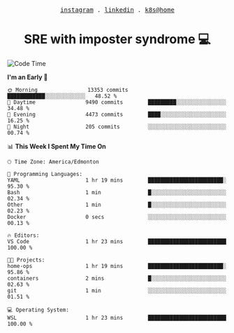 <p align="center">
  <samp>
    <a href="https://www.instagram.com/lildrunkensmurf/">instagram</a> .
    <a href="https://www.linkedin.com/in/joryirving/">linkedin</a> .
    <a href="https://github.com/joryirving/k3s-home-cluster">k8s@home</a>
  </samp>
</p>

<h1 align="center">
  SRE with imposter syndrome 💻
</h1>

<!--START_SECTION:waka-->
![Code Time](http://img.shields.io/badge/Code%20Time-154%20hrs%2012%20mins-blue)

**I'm an Early 🐤** 

```text
🌞 Morning                13353 commits       ████████████░░░░░░░░░░░░░   48.52 % 
🌆 Daytime                9490 commits        █████████░░░░░░░░░░░░░░░░   34.48 % 
🌃 Evening                4473 commits        ████░░░░░░░░░░░░░░░░░░░░░   16.25 % 
🌙 Night                  205 commits         ░░░░░░░░░░░░░░░░░░░░░░░░░   00.74 % 
```


📊 **This Week I Spent My Time On** 

```text
🕑︎ Time Zone: America/Edmonton

💬 Programming Languages: 
YAML                     1 hr 19 mins        ████████████████████████░   95.30 % 
Bash                     1 min               █░░░░░░░░░░░░░░░░░░░░░░░░   02.34 % 
Other                    1 min               █░░░░░░░░░░░░░░░░░░░░░░░░   02.23 % 
Docker                   0 secs              ░░░░░░░░░░░░░░░░░░░░░░░░░   00.13 % 

🔥 Editors: 
VS Code                  1 hr 23 mins        █████████████████████████   100.00 % 

🐱‍💻 Projects: 
home-ops                 1 hr 19 mins        ████████████████████████░   95.86 % 
containers               2 mins              █░░░░░░░░░░░░░░░░░░░░░░░░   02.63 % 
git                      1 min               ░░░░░░░░░░░░░░░░░░░░░░░░░   01.51 % 

💻 Operating System: 
WSL                      1 hr 23 mins        █████████████████████████   100.00 % 
```


<!--END_SECTION:waka-->